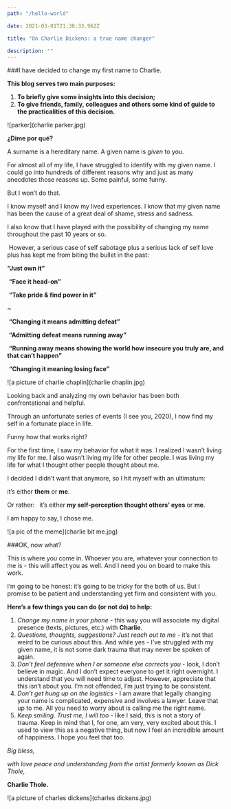 ```yaml
---
path: "/hello-world"

date: 2021-03-01T21:38:33.962Z

title: "On Charlie Dickens: a true name changer"

description: ""
---
```



###I have decided to change my first name to Charlie.

**This blog serves two main purposes:**

1. **To briefly give some insights into this decision;**
2. **To give friends, family, colleagues and others some kind of guide to the practicalities of this decision.**

![parker](charlie parker.jpg)

**¿Dime por qué?**

A surname is a hereditary name. A given name is *given* to you.

For almost all of my life, I have struggled to identify with my given name. 
I could go into hundreds of different reasons why and just as many anecdotes those reasons up. 
Some painful, some funny. 

But I won’t do that. 

I know myself and I know my lived experiences.
I know that my given name has been the cause of a great deal of shame, stress and sadness. 

I also know that I have played with the possibility of changing my name throughout the past 10 years or so. 

 However, a serious case of self sabotage plus a serious lack of self love plus has kept me from biting the bullet in the past:

**“Just own it”**

 **“Face it head-on”** 

 **“Take pride & find power in it”**

~

 **“Changing it means admitting defeat”**

 **“Admitting defeat means running away”**

 **“Running away means showing the world how insecure you truly are, and that can’t happen”**

 **“Changing it meaning losing face”**

![a picture of charlie chaplin](charlie chaplin.jpg)

Looking back and analyzing my own behavior has been both confrontational and helpful. 

Through an unfortunate series of events (I see you, 2020), I now find my self in a fortunate place in life.

 Funny how that works right?

For the first time, I saw my behavior for what it was. 
I realized I wasn’t living my life for me. 
I also wasn’t living my life for other people. 
I was living my life for what I thought other people thought about me.


I decided I didn’t want that anymore, so I hit myself with an ultimatum: 

it’s either **them** or **me**. 

Or rather:   it’s either **my self-perception thought others’ eyes** or **me**.

I am happy to say, I chose me.

![a pic of the meme](charlie bit me.jpg)

###OK, now what?

This is where you come in. 
Whoever you are, whatever your connection to me is - this will affect you as well. 
And I need you on board to make this work. 

I’m going to be honest: it’s going to be tricky for the both of us. But I promise to be patient and understanding yet firm and consistent with you.

**Here’s a few things you can do (or not do) to help:**

1. *Change my name in your phone* - this way you will associate my digital presence (texts, pictures, etc.) with **Charlie**.
2. *Questions, thoughts, suggestions? Just reach out to me* - it’s not that weird to be curious about this. And while yes - I’ve struggled with my given name, it is not some dark trauma that may never be spoken of again.
3. *Don’t feel defensive when I or someone else corrects you* - look, I don’t believe in magic. And I don’t expect everyone to get it right overnight. I understand that you will need time to adjust. However, appreciate that this isn’t about you. I’m not offended, I’m just trying to be consistent. 
4. *Don’t get hung up on the logistics* - I am aware that legally changing your name is complicated, expensive and involves a lawyer. Leave that up to me. All you need to worry about is calling me the right name.
5. *Keep smiling. Trust me, I will too* - like I said, this is not a story of trauma. Keep in mind that I, for one, am very, very excited about this. I used to view this as a negative thing, but now I feel an incredible amount of happiness. I hope you feel that too. 

*Big bless,*
 
*with love peace and understanding from the artist formerly known as Dick Thole,* 

**Charlie Thole.**

![a picture of charles dickens](charles dickens.jpg)






